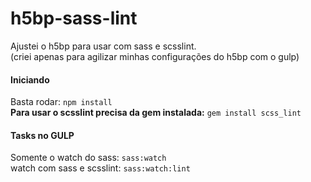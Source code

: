 # h5bp-sass-lint
Ajustei o h5bp para usar com sass e scsslint.  
(criei apenas para agilizar minhas configurações do h5bp com o gulp)
#### Iniciando ####
Basta rodar: ```npm install```  
__Para usar o scsslint precisa da gem instalada:__ ```gem install scss_lint```  

#### Tasks no GULP ####
Somente o watch do sass: ```sass:watch ```  
watch com sass e scsslint: ```sass:watch:lint ```



